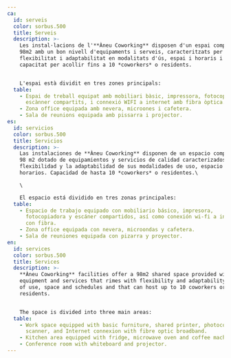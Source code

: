 ```yaml
---
ca:
  id: serveis
  color: sorbus.500
  title: Serveis
  description: >-
    Les instal·lacions de l'**Àneu Coworking** disposen d'un espai compartit de
    98m2 amb un bon nivell d'equipaments i serveis, caracteritzats per la seva
    flexibilitat i adaptabilitat en modalitats d'ús, espai i horaris i té
    capacitat per acollir fins a 10 *coworkers* o residents.


    L'espai està dividit en tres zones principals:
  table:
    - Espai de treball equipat amb mobiliari bàsic, impressora, fotocopiadora i
      escànner compartits, i connexió WIFI a internet amb fibra òptica.
    - Zona office equipada amb nevera, microones i cafetera.
    - Sala de reunions equipada amb pissarra i projector.
es:
  id: servicios
  color: sorbus.500
  title: Servicios
  description: >-
    Las instalaciones de **Àneu Coworking** disponen de un espacio compartido de
    98 m2 dotado de equipamientos y servicios de calidad caracterizados por la
    flexibilidad y la adaptabilidad de sus modalidades de uso, espacio y
    horarios. Capacidad de hasta 10 *coworkers* o residentes.\

    \

    El espacio está dividido en tres zonas principales:
  table:
    - Espacio de trabajo equipado con mobiliario básico, impresora,
      fotocopiadora y escáner compartidos, así como conexión wi-fi a internet
      con fibra.
    - Zona office equipada con nevera, microondas y cafetera.
    - Sala de reuniones equipada con pizarra y proyector.
en:
  id: services
  color: sorbus.500
  title: Services
  description: >-
    **Àneu Coworking** facilities offer a 98m2 shared space provided with good
    equipment and services that rimes with flexibility and adaptability in terms
    of use, space and schedules and that can host up to 10 coworkers or
    residents.


    The space is divided into three main areas:
  table:
    - Work space equipped with basic furniture, shared printer, photocopier and
      scanner, and Internet connexion with fibre optic broadband.
    - Kitchen area equipped with fridge, microwave oven and coffee machine.
    - Conference room with whiteboard and projector.
---
```

